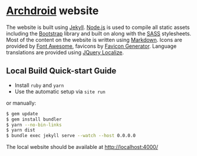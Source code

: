 # [Archdroid] website

The website is built using [Jekyll]. [Node.js] is used to compile
all static assets including the [Bootstrap] library and built on
along with the [SASS] stylesheets. Most of the content on the website is
written using [Markdown].
Icons are provided by [Font Awesome], favicons by [Favicon Generator].
Language translations are provided using [JQuery Localize].

## Local Build Quick-start Guide

- Install `ruby` and `yarn`
- Use the automatic setup via `site run`

or manually:

```sh
$ gem update
$ gem install bundler
$ yarn --no-bin-links
$ yarn dist
$ bundle exec jekyll serve --watch --host 0.0.0.0
```

The local website should be available at <http://localhost:4000/>

[Bootstrap]:         http://getbootstrap.com/
[Favicon Generator]: https://realfavicongenerator.net/
[Font Awesome]:      http://fontawesome.io/
[Jekyll]:            http://jekyllrb.com/
[JQuery Localize]:   https://github.com/coderifous/jquery-localize/
[Archdroid]:         https://archdroid-org.github.io/
[Markdown]:          https://daringfireball.net/projects/markdown/
[Node.js]:           http://nodejs.org/
[SASS]:              https://sass-lang.com/
